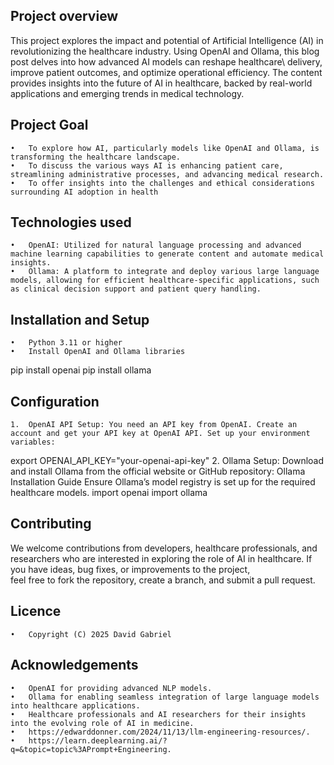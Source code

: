 
## Project overview
This project explores the impact and potential of Artificial Intelligence (AI) in revolutionizing the healthcare industry. Using OpenAI and Ollama, this blog post delves into how advanced AI models can reshape healthcare\ delivery, improve patient outcomes, and optimize operational efficiency. The content provides insights into the future of AI in healthcare, backed by real-world applications and emerging trends in medical technology.

## Project Goal 
	•	To explore how AI, particularly models like OpenAI and Ollama, is transforming the healthcare landscape.
	•	To discuss the various ways AI is enhancing patient care, streamlining administrative processes, and advancing medical research.
	•	To offer insights into the challenges and ethical considerations surrounding AI adoption in health
 ## Technologies used
 	•	OpenAI: Utilized for natural language processing and advanced machine learning capabilities to generate content and automate medical insights.
	•	Ollama: A platform to integrate and deploy various large language models, allowing for efficient healthcare-specific applications, such as clinical decision support and patient query handling.
 


## Installation and Setup
	•	Python 3.11 or higher
	•	Install OpenAI and Ollama libraries
  pip install openai
   pip install ollama

## Configuration
	1.	OpenAI API Setup: You need an API key from OpenAI. Create an account and get your API key at OpenAI API. Set up your environment variables:
 export OPENAI_API_KEY="your-openai-api-key"
  2.	Ollama Setup: Download and install Ollama from the official website or GitHub repository: Ollama Installation Guide Ensure Ollama’s model registry is set up for the required healthcare models.
  import openai
  import ollama

## Contributing
We welcome contributions from developers, healthcare professionals, and researchers who are interested in exploring the role of AI in healthcare. If you have ideas, bug fixes, or improvements to the project,\
feel free to fork the repository, create a branch, and submit a pull request.


## Licence
	•	Copyright (C) 2025 David Gabriel
	

## Acknowledgements
	•	OpenAI for providing advanced NLP models.
	•	Ollama for enabling seamless integration of large language models into healthcare applications.
	•	Healthcare professionals and AI researchers for their insights into the evolving role of AI in medicine.
 	•	https://edwarddonner.com/2024/11/13/llm-engineering-resources/.
	•	https://learn.deeplearning.ai/?q=&topic=topic%3APrompt+Engineering.
	
  
 




